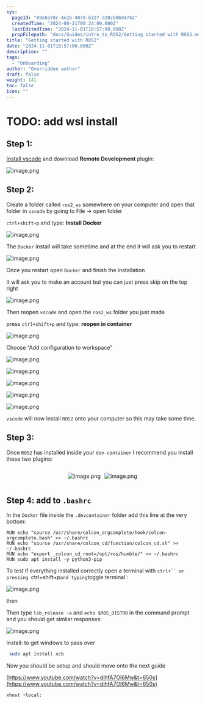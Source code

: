 ```yaml
---
sys:
  pageId: "89e0a78c-4e2b-4070-b327-d28cb0694742"
  createdTime: "2024-08-21T00:24:00.000Z"
  lastEditedTime: "2024-11-01T18:57:00.000Z"
  propFilepath: "docs/Guides/intro_to_ROS2/Getting started with ROS2.md"
title: "Getting started with ROS2"
date: "2024-11-01T18:57:00.000Z"
description: ""
tags:
  - "Onboarding"
author: "Overridden author"
draft: false
weight: 141
toc: false
icon: ""
---
```


# TODO: add wsl install

## Step 1:

[Install vscode](https://code.visualstudio.com/download) and download **Remote Development** plugin:

![image.png](https://prod-files-secure.s3.us-west-2.amazonaws.com/d518164a-d88e-44d1-a4ee-3adb3bd8bce0/efb52993-1881-4a40-b95e-6f020334f022/image.png?X-Amz-Algorithm=AWS4-HMAC-SHA256&X-Amz-Content-Sha256=UNSIGNED-PAYLOAD&X-Amz-Credential=ASIAZI2LB466SYLPOUZQ%2F20250412%2Fus-west-2%2Fs3%2Faws4_request&X-Amz-Date=20250412T160828Z&X-Amz-Expires=3600&X-Amz-Security-Token=IQoJb3JpZ2luX2VjEF8aCXVzLXdlc3QtMiJGMEQCIFMOMYiuCq27K1lf98zqJLRZay80aaPinCn4x4d1G3dVAiAGFYiqs%2BgdH4EMKxCXDvuf%2B%2F6mnK9yvwpQBPfvZtzs2yqIBAjY%2F%2F%2F%2F%2F%2F%2F%2F%2F%2F8BEAAaDDYzNzQyMzE4MzgwNSIMbXSgTV6OHeAO6qUlKtwDnZxLJt5S9SEfjXIsr114TJoqbecy5Vxr%2Fr%2FbEbyqouZ%2FcpNz%2FDWW8r7uuWrHrbFurksYtDWXbd1Ar4oaaPU58vS183BADbNGxaZ%2BKuABo13Pemj1jiKMnxALJwCCKm4IrZBrqAcQEQW071n%2BYuQv02R44hkBGvHY9hNkFIboV70Buz%2FJbgofjpcdR0AOai3vYlo7HOqvC3cTV6ceMZVt0n9KNbffMpzdiDYn17zY%2BXi2v0K8MV5y57TSwOKvPS3Hbrhm5ySUBAL49ehXWvslFMa8Qs7uPWwDGJGGnqe%2Fz15Bdox99SA2bpJn%2BduyHAehL2SPAatUGGlGt81qHBykjeJny7OoQgSphQXTgEKIgBTd3amX9NgIEp6PQJEua8SIg%2Ft2C%2F05ICmQLgJN4XDzUVtsfScXy3NSw7Zlv2ToEf3QAYTOsAsHJ062v%2Bsxfxb%2F240WjeD3Nb899RscCXDt2BmR2obYtzKH0yMhY6bpiTWBDZJ9SZerVSayW19pZo5iCTeFqFq6P%2FPH4kPrrNtosajzNcXDDyvSdIbo0RouUhIHn8RCgSgWaXF90oUdBOfINSpgCBUw7Kd9P9UCZ5Kauo2VL8ZXu1LloDaDh6cuAYbWaQgTvHUxkjDgrAcw5%2FrpvwY6pgG37FoRdzXcTHtdXyLmU7gbzWBPcsN01nI5j%2Bvv3XbgWObk1GiLM8lGgD%2BSwhJYlhcAzqLXL3BUq9e8CVKSlqNC3aqpK6p3RugKVIzyjFQelPs%2B88ejw6xf1YkKcStf5MJR%2BCZIykDVZNIXZtC7Z1Kyz3tkUsQpC1fUl4QMoIzNHyolzI4aLrmiX4Ln3ivtnlcttaD0dU%2BMZXakjx3KxJJE%2F3iIdyEo&X-Amz-Signature=f1f6fbe3f5b675b60921dfde501182b659ab9f5a1a5e3a1d76abac4817c6e383&X-Amz-SignedHeaders=host&x-id=GetObject)

## Step 2:

Create a folder called `ros2_ws` somewhere on your computer and open that folder in `vscode` by going to File → open folder 

`ctrl+shift+p` and type: **Install Docker**

![image.png](https://prod-files-secure.s3.us-west-2.amazonaws.com/d518164a-d88e-44d1-a4ee-3adb3bd8bce0/2269dc0e-1cd5-47ff-bceb-c04ad9b2eab0/image.png?X-Amz-Algorithm=AWS4-HMAC-SHA256&X-Amz-Content-Sha256=UNSIGNED-PAYLOAD&X-Amz-Credential=ASIAZI2LB466SYLPOUZQ%2F20250412%2Fus-west-2%2Fs3%2Faws4_request&X-Amz-Date=20250412T160828Z&X-Amz-Expires=3600&X-Amz-Security-Token=IQoJb3JpZ2luX2VjEF8aCXVzLXdlc3QtMiJGMEQCIFMOMYiuCq27K1lf98zqJLRZay80aaPinCn4x4d1G3dVAiAGFYiqs%2BgdH4EMKxCXDvuf%2B%2F6mnK9yvwpQBPfvZtzs2yqIBAjY%2F%2F%2F%2F%2F%2F%2F%2F%2F%2F8BEAAaDDYzNzQyMzE4MzgwNSIMbXSgTV6OHeAO6qUlKtwDnZxLJt5S9SEfjXIsr114TJoqbecy5Vxr%2Fr%2FbEbyqouZ%2FcpNz%2FDWW8r7uuWrHrbFurksYtDWXbd1Ar4oaaPU58vS183BADbNGxaZ%2BKuABo13Pemj1jiKMnxALJwCCKm4IrZBrqAcQEQW071n%2BYuQv02R44hkBGvHY9hNkFIboV70Buz%2FJbgofjpcdR0AOai3vYlo7HOqvC3cTV6ceMZVt0n9KNbffMpzdiDYn17zY%2BXi2v0K8MV5y57TSwOKvPS3Hbrhm5ySUBAL49ehXWvslFMa8Qs7uPWwDGJGGnqe%2Fz15Bdox99SA2bpJn%2BduyHAehL2SPAatUGGlGt81qHBykjeJny7OoQgSphQXTgEKIgBTd3amX9NgIEp6PQJEua8SIg%2Ft2C%2F05ICmQLgJN4XDzUVtsfScXy3NSw7Zlv2ToEf3QAYTOsAsHJ062v%2Bsxfxb%2F240WjeD3Nb899RscCXDt2BmR2obYtzKH0yMhY6bpiTWBDZJ9SZerVSayW19pZo5iCTeFqFq6P%2FPH4kPrrNtosajzNcXDDyvSdIbo0RouUhIHn8RCgSgWaXF90oUdBOfINSpgCBUw7Kd9P9UCZ5Kauo2VL8ZXu1LloDaDh6cuAYbWaQgTvHUxkjDgrAcw5%2FrpvwY6pgG37FoRdzXcTHtdXyLmU7gbzWBPcsN01nI5j%2Bvv3XbgWObk1GiLM8lGgD%2BSwhJYlhcAzqLXL3BUq9e8CVKSlqNC3aqpK6p3RugKVIzyjFQelPs%2B88ejw6xf1YkKcStf5MJR%2BCZIykDVZNIXZtC7Z1Kyz3tkUsQpC1fUl4QMoIzNHyolzI4aLrmiX4Ln3ivtnlcttaD0dU%2BMZXakjx3KxJJE%2F3iIdyEo&X-Amz-Signature=64b2bc709d9320780ad2048d2e638d72948f5c9a6a8a3fd0faba9fac0c94cacc&X-Amz-SignedHeaders=host&x-id=GetObject)

The `Docker` install will take sometime and at the end it will ask you to restart

![image.png](https://prod-files-secure.s3.us-west-2.amazonaws.com/d518164a-d88e-44d1-a4ee-3adb3bd8bce0/ed233f78-be33-4b1f-b89c-9c346c0e961e/image.png?X-Amz-Algorithm=AWS4-HMAC-SHA256&X-Amz-Content-Sha256=UNSIGNED-PAYLOAD&X-Amz-Credential=ASIAZI2LB466SYLPOUZQ%2F20250412%2Fus-west-2%2Fs3%2Faws4_request&X-Amz-Date=20250412T160828Z&X-Amz-Expires=3600&X-Amz-Security-Token=IQoJb3JpZ2luX2VjEF8aCXVzLXdlc3QtMiJGMEQCIFMOMYiuCq27K1lf98zqJLRZay80aaPinCn4x4d1G3dVAiAGFYiqs%2BgdH4EMKxCXDvuf%2B%2F6mnK9yvwpQBPfvZtzs2yqIBAjY%2F%2F%2F%2F%2F%2F%2F%2F%2F%2F8BEAAaDDYzNzQyMzE4MzgwNSIMbXSgTV6OHeAO6qUlKtwDnZxLJt5S9SEfjXIsr114TJoqbecy5Vxr%2Fr%2FbEbyqouZ%2FcpNz%2FDWW8r7uuWrHrbFurksYtDWXbd1Ar4oaaPU58vS183BADbNGxaZ%2BKuABo13Pemj1jiKMnxALJwCCKm4IrZBrqAcQEQW071n%2BYuQv02R44hkBGvHY9hNkFIboV70Buz%2FJbgofjpcdR0AOai3vYlo7HOqvC3cTV6ceMZVt0n9KNbffMpzdiDYn17zY%2BXi2v0K8MV5y57TSwOKvPS3Hbrhm5ySUBAL49ehXWvslFMa8Qs7uPWwDGJGGnqe%2Fz15Bdox99SA2bpJn%2BduyHAehL2SPAatUGGlGt81qHBykjeJny7OoQgSphQXTgEKIgBTd3amX9NgIEp6PQJEua8SIg%2Ft2C%2F05ICmQLgJN4XDzUVtsfScXy3NSw7Zlv2ToEf3QAYTOsAsHJ062v%2Bsxfxb%2F240WjeD3Nb899RscCXDt2BmR2obYtzKH0yMhY6bpiTWBDZJ9SZerVSayW19pZo5iCTeFqFq6P%2FPH4kPrrNtosajzNcXDDyvSdIbo0RouUhIHn8RCgSgWaXF90oUdBOfINSpgCBUw7Kd9P9UCZ5Kauo2VL8ZXu1LloDaDh6cuAYbWaQgTvHUxkjDgrAcw5%2FrpvwY6pgG37FoRdzXcTHtdXyLmU7gbzWBPcsN01nI5j%2Bvv3XbgWObk1GiLM8lGgD%2BSwhJYlhcAzqLXL3BUq9e8CVKSlqNC3aqpK6p3RugKVIzyjFQelPs%2B88ejw6xf1YkKcStf5MJR%2BCZIykDVZNIXZtC7Z1Kyz3tkUsQpC1fUl4QMoIzNHyolzI4aLrmiX4Ln3ivtnlcttaD0dU%2BMZXakjx3KxJJE%2F3iIdyEo&X-Amz-Signature=5a7130159566e3d954d3ff5073e3c9dbfe21d6ed9da70cb529847b05c4e7e6a6&X-Amz-SignedHeaders=host&x-id=GetObject)

Once you restart open `Docker` and finish the installation

It will ask you to make an account but you can just press skip on the top right

![image.png](https://prod-files-secure.s3.us-west-2.amazonaws.com/d518164a-d88e-44d1-a4ee-3adb3bd8bce0/21010ad9-1659-4fd9-9f59-9932a09b2a3d/image.png?X-Amz-Algorithm=AWS4-HMAC-SHA256&X-Amz-Content-Sha256=UNSIGNED-PAYLOAD&X-Amz-Credential=ASIAZI2LB466SYLPOUZQ%2F20250412%2Fus-west-2%2Fs3%2Faws4_request&X-Amz-Date=20250412T160828Z&X-Amz-Expires=3600&X-Amz-Security-Token=IQoJb3JpZ2luX2VjEF8aCXVzLXdlc3QtMiJGMEQCIFMOMYiuCq27K1lf98zqJLRZay80aaPinCn4x4d1G3dVAiAGFYiqs%2BgdH4EMKxCXDvuf%2B%2F6mnK9yvwpQBPfvZtzs2yqIBAjY%2F%2F%2F%2F%2F%2F%2F%2F%2F%2F8BEAAaDDYzNzQyMzE4MzgwNSIMbXSgTV6OHeAO6qUlKtwDnZxLJt5S9SEfjXIsr114TJoqbecy5Vxr%2Fr%2FbEbyqouZ%2FcpNz%2FDWW8r7uuWrHrbFurksYtDWXbd1Ar4oaaPU58vS183BADbNGxaZ%2BKuABo13Pemj1jiKMnxALJwCCKm4IrZBrqAcQEQW071n%2BYuQv02R44hkBGvHY9hNkFIboV70Buz%2FJbgofjpcdR0AOai3vYlo7HOqvC3cTV6ceMZVt0n9KNbffMpzdiDYn17zY%2BXi2v0K8MV5y57TSwOKvPS3Hbrhm5ySUBAL49ehXWvslFMa8Qs7uPWwDGJGGnqe%2Fz15Bdox99SA2bpJn%2BduyHAehL2SPAatUGGlGt81qHBykjeJny7OoQgSphQXTgEKIgBTd3amX9NgIEp6PQJEua8SIg%2Ft2C%2F05ICmQLgJN4XDzUVtsfScXy3NSw7Zlv2ToEf3QAYTOsAsHJ062v%2Bsxfxb%2F240WjeD3Nb899RscCXDt2BmR2obYtzKH0yMhY6bpiTWBDZJ9SZerVSayW19pZo5iCTeFqFq6P%2FPH4kPrrNtosajzNcXDDyvSdIbo0RouUhIHn8RCgSgWaXF90oUdBOfINSpgCBUw7Kd9P9UCZ5Kauo2VL8ZXu1LloDaDh6cuAYbWaQgTvHUxkjDgrAcw5%2FrpvwY6pgG37FoRdzXcTHtdXyLmU7gbzWBPcsN01nI5j%2Bvv3XbgWObk1GiLM8lGgD%2BSwhJYlhcAzqLXL3BUq9e8CVKSlqNC3aqpK6p3RugKVIzyjFQelPs%2B88ejw6xf1YkKcStf5MJR%2BCZIykDVZNIXZtC7Z1Kyz3tkUsQpC1fUl4QMoIzNHyolzI4aLrmiX4Ln3ivtnlcttaD0dU%2BMZXakjx3KxJJE%2F3iIdyEo&X-Amz-Signature=ac6675275a26c251f69b69148d7621fa370c0dbb33155aea6e653d8d4ba08c7b&X-Amz-SignedHeaders=host&x-id=GetObject)

Then reopen `vscode` and open the `ros2_ws` folder you just made

press `ctrl+shift+p` and type: **reopen in container**

![image.png](https://prod-files-secure.s3.us-west-2.amazonaws.com/d518164a-d88e-44d1-a4ee-3adb3bd8bce0/4e93b8c2-41ad-488c-8095-c74205196118/image.png?X-Amz-Algorithm=AWS4-HMAC-SHA256&X-Amz-Content-Sha256=UNSIGNED-PAYLOAD&X-Amz-Credential=ASIAZI2LB466SYLPOUZQ%2F20250412%2Fus-west-2%2Fs3%2Faws4_request&X-Amz-Date=20250412T160828Z&X-Amz-Expires=3600&X-Amz-Security-Token=IQoJb3JpZ2luX2VjEF8aCXVzLXdlc3QtMiJGMEQCIFMOMYiuCq27K1lf98zqJLRZay80aaPinCn4x4d1G3dVAiAGFYiqs%2BgdH4EMKxCXDvuf%2B%2F6mnK9yvwpQBPfvZtzs2yqIBAjY%2F%2F%2F%2F%2F%2F%2F%2F%2F%2F8BEAAaDDYzNzQyMzE4MzgwNSIMbXSgTV6OHeAO6qUlKtwDnZxLJt5S9SEfjXIsr114TJoqbecy5Vxr%2Fr%2FbEbyqouZ%2FcpNz%2FDWW8r7uuWrHrbFurksYtDWXbd1Ar4oaaPU58vS183BADbNGxaZ%2BKuABo13Pemj1jiKMnxALJwCCKm4IrZBrqAcQEQW071n%2BYuQv02R44hkBGvHY9hNkFIboV70Buz%2FJbgofjpcdR0AOai3vYlo7HOqvC3cTV6ceMZVt0n9KNbffMpzdiDYn17zY%2BXi2v0K8MV5y57TSwOKvPS3Hbrhm5ySUBAL49ehXWvslFMa8Qs7uPWwDGJGGnqe%2Fz15Bdox99SA2bpJn%2BduyHAehL2SPAatUGGlGt81qHBykjeJny7OoQgSphQXTgEKIgBTd3amX9NgIEp6PQJEua8SIg%2Ft2C%2F05ICmQLgJN4XDzUVtsfScXy3NSw7Zlv2ToEf3QAYTOsAsHJ062v%2Bsxfxb%2F240WjeD3Nb899RscCXDt2BmR2obYtzKH0yMhY6bpiTWBDZJ9SZerVSayW19pZo5iCTeFqFq6P%2FPH4kPrrNtosajzNcXDDyvSdIbo0RouUhIHn8RCgSgWaXF90oUdBOfINSpgCBUw7Kd9P9UCZ5Kauo2VL8ZXu1LloDaDh6cuAYbWaQgTvHUxkjDgrAcw5%2FrpvwY6pgG37FoRdzXcTHtdXyLmU7gbzWBPcsN01nI5j%2Bvv3XbgWObk1GiLM8lGgD%2BSwhJYlhcAzqLXL3BUq9e8CVKSlqNC3aqpK6p3RugKVIzyjFQelPs%2B88ejw6xf1YkKcStf5MJR%2BCZIykDVZNIXZtC7Z1Kyz3tkUsQpC1fUl4QMoIzNHyolzI4aLrmiX4Ln3ivtnlcttaD0dU%2BMZXakjx3KxJJE%2F3iIdyEo&X-Amz-Signature=e9faddd3936b05cd51b0389d9ec0feb18ae5c9e1d226059fd18446c27299cc43&X-Amz-SignedHeaders=host&x-id=GetObject)

Choose “Add configuration to workspace”

![image.png](https://prod-files-secure.s3.us-west-2.amazonaws.com/d518164a-d88e-44d1-a4ee-3adb3bd8bce0/9560b282-5060-4989-ba37-97e7b2c22476/image.png?X-Amz-Algorithm=AWS4-HMAC-SHA256&X-Amz-Content-Sha256=UNSIGNED-PAYLOAD&X-Amz-Credential=ASIAZI2LB466SYLPOUZQ%2F20250412%2Fus-west-2%2Fs3%2Faws4_request&X-Amz-Date=20250412T160828Z&X-Amz-Expires=3600&X-Amz-Security-Token=IQoJb3JpZ2luX2VjEF8aCXVzLXdlc3QtMiJGMEQCIFMOMYiuCq27K1lf98zqJLRZay80aaPinCn4x4d1G3dVAiAGFYiqs%2BgdH4EMKxCXDvuf%2B%2F6mnK9yvwpQBPfvZtzs2yqIBAjY%2F%2F%2F%2F%2F%2F%2F%2F%2F%2F8BEAAaDDYzNzQyMzE4MzgwNSIMbXSgTV6OHeAO6qUlKtwDnZxLJt5S9SEfjXIsr114TJoqbecy5Vxr%2Fr%2FbEbyqouZ%2FcpNz%2FDWW8r7uuWrHrbFurksYtDWXbd1Ar4oaaPU58vS183BADbNGxaZ%2BKuABo13Pemj1jiKMnxALJwCCKm4IrZBrqAcQEQW071n%2BYuQv02R44hkBGvHY9hNkFIboV70Buz%2FJbgofjpcdR0AOai3vYlo7HOqvC3cTV6ceMZVt0n9KNbffMpzdiDYn17zY%2BXi2v0K8MV5y57TSwOKvPS3Hbrhm5ySUBAL49ehXWvslFMa8Qs7uPWwDGJGGnqe%2Fz15Bdox99SA2bpJn%2BduyHAehL2SPAatUGGlGt81qHBykjeJny7OoQgSphQXTgEKIgBTd3amX9NgIEp6PQJEua8SIg%2Ft2C%2F05ICmQLgJN4XDzUVtsfScXy3NSw7Zlv2ToEf3QAYTOsAsHJ062v%2Bsxfxb%2F240WjeD3Nb899RscCXDt2BmR2obYtzKH0yMhY6bpiTWBDZJ9SZerVSayW19pZo5iCTeFqFq6P%2FPH4kPrrNtosajzNcXDDyvSdIbo0RouUhIHn8RCgSgWaXF90oUdBOfINSpgCBUw7Kd9P9UCZ5Kauo2VL8ZXu1LloDaDh6cuAYbWaQgTvHUxkjDgrAcw5%2FrpvwY6pgG37FoRdzXcTHtdXyLmU7gbzWBPcsN01nI5j%2Bvv3XbgWObk1GiLM8lGgD%2BSwhJYlhcAzqLXL3BUq9e8CVKSlqNC3aqpK6p3RugKVIzyjFQelPs%2B88ejw6xf1YkKcStf5MJR%2BCZIykDVZNIXZtC7Z1Kyz3tkUsQpC1fUl4QMoIzNHyolzI4aLrmiX4Ln3ivtnlcttaD0dU%2BMZXakjx3KxJJE%2F3iIdyEo&X-Amz-Signature=56b9f1fe7e6f34949e56424eda189f96c53d0ec9559ee7b0f1685981a02285b5&X-Amz-SignedHeaders=host&x-id=GetObject)

![image.png](https://prod-files-secure.s3.us-west-2.amazonaws.com/d518164a-d88e-44d1-a4ee-3adb3bd8bce0/2ee63f81-886b-48e8-a553-dc6e5eac99e4/image.png?X-Amz-Algorithm=AWS4-HMAC-SHA256&X-Amz-Content-Sha256=UNSIGNED-PAYLOAD&X-Amz-Credential=ASIAZI2LB466SYLPOUZQ%2F20250412%2Fus-west-2%2Fs3%2Faws4_request&X-Amz-Date=20250412T160828Z&X-Amz-Expires=3600&X-Amz-Security-Token=IQoJb3JpZ2luX2VjEF8aCXVzLXdlc3QtMiJGMEQCIFMOMYiuCq27K1lf98zqJLRZay80aaPinCn4x4d1G3dVAiAGFYiqs%2BgdH4EMKxCXDvuf%2B%2F6mnK9yvwpQBPfvZtzs2yqIBAjY%2F%2F%2F%2F%2F%2F%2F%2F%2F%2F8BEAAaDDYzNzQyMzE4MzgwNSIMbXSgTV6OHeAO6qUlKtwDnZxLJt5S9SEfjXIsr114TJoqbecy5Vxr%2Fr%2FbEbyqouZ%2FcpNz%2FDWW8r7uuWrHrbFurksYtDWXbd1Ar4oaaPU58vS183BADbNGxaZ%2BKuABo13Pemj1jiKMnxALJwCCKm4IrZBrqAcQEQW071n%2BYuQv02R44hkBGvHY9hNkFIboV70Buz%2FJbgofjpcdR0AOai3vYlo7HOqvC3cTV6ceMZVt0n9KNbffMpzdiDYn17zY%2BXi2v0K8MV5y57TSwOKvPS3Hbrhm5ySUBAL49ehXWvslFMa8Qs7uPWwDGJGGnqe%2Fz15Bdox99SA2bpJn%2BduyHAehL2SPAatUGGlGt81qHBykjeJny7OoQgSphQXTgEKIgBTd3amX9NgIEp6PQJEua8SIg%2Ft2C%2F05ICmQLgJN4XDzUVtsfScXy3NSw7Zlv2ToEf3QAYTOsAsHJ062v%2Bsxfxb%2F240WjeD3Nb899RscCXDt2BmR2obYtzKH0yMhY6bpiTWBDZJ9SZerVSayW19pZo5iCTeFqFq6P%2FPH4kPrrNtosajzNcXDDyvSdIbo0RouUhIHn8RCgSgWaXF90oUdBOfINSpgCBUw7Kd9P9UCZ5Kauo2VL8ZXu1LloDaDh6cuAYbWaQgTvHUxkjDgrAcw5%2FrpvwY6pgG37FoRdzXcTHtdXyLmU7gbzWBPcsN01nI5j%2Bvv3XbgWObk1GiLM8lGgD%2BSwhJYlhcAzqLXL3BUq9e8CVKSlqNC3aqpK6p3RugKVIzyjFQelPs%2B88ejw6xf1YkKcStf5MJR%2BCZIykDVZNIXZtC7Z1Kyz3tkUsQpC1fUl4QMoIzNHyolzI4aLrmiX4Ln3ivtnlcttaD0dU%2BMZXakjx3KxJJE%2F3iIdyEo&X-Amz-Signature=ac4de76d70e870ad046f3f127c99540450037cf66fedd8752215b34e2752d20b&X-Amz-SignedHeaders=host&x-id=GetObject)

![image.png](https://prod-files-secure.s3.us-west-2.amazonaws.com/d518164a-d88e-44d1-a4ee-3adb3bd8bce0/ae1580b2-b048-407e-aed9-b584224a7a04/image.png?X-Amz-Algorithm=AWS4-HMAC-SHA256&X-Amz-Content-Sha256=UNSIGNED-PAYLOAD&X-Amz-Credential=ASIAZI2LB466SYLPOUZQ%2F20250412%2Fus-west-2%2Fs3%2Faws4_request&X-Amz-Date=20250412T160828Z&X-Amz-Expires=3600&X-Amz-Security-Token=IQoJb3JpZ2luX2VjEF8aCXVzLXdlc3QtMiJGMEQCIFMOMYiuCq27K1lf98zqJLRZay80aaPinCn4x4d1G3dVAiAGFYiqs%2BgdH4EMKxCXDvuf%2B%2F6mnK9yvwpQBPfvZtzs2yqIBAjY%2F%2F%2F%2F%2F%2F%2F%2F%2F%2F8BEAAaDDYzNzQyMzE4MzgwNSIMbXSgTV6OHeAO6qUlKtwDnZxLJt5S9SEfjXIsr114TJoqbecy5Vxr%2Fr%2FbEbyqouZ%2FcpNz%2FDWW8r7uuWrHrbFurksYtDWXbd1Ar4oaaPU58vS183BADbNGxaZ%2BKuABo13Pemj1jiKMnxALJwCCKm4IrZBrqAcQEQW071n%2BYuQv02R44hkBGvHY9hNkFIboV70Buz%2FJbgofjpcdR0AOai3vYlo7HOqvC3cTV6ceMZVt0n9KNbffMpzdiDYn17zY%2BXi2v0K8MV5y57TSwOKvPS3Hbrhm5ySUBAL49ehXWvslFMa8Qs7uPWwDGJGGnqe%2Fz15Bdox99SA2bpJn%2BduyHAehL2SPAatUGGlGt81qHBykjeJny7OoQgSphQXTgEKIgBTd3amX9NgIEp6PQJEua8SIg%2Ft2C%2F05ICmQLgJN4XDzUVtsfScXy3NSw7Zlv2ToEf3QAYTOsAsHJ062v%2Bsxfxb%2F240WjeD3Nb899RscCXDt2BmR2obYtzKH0yMhY6bpiTWBDZJ9SZerVSayW19pZo5iCTeFqFq6P%2FPH4kPrrNtosajzNcXDDyvSdIbo0RouUhIHn8RCgSgWaXF90oUdBOfINSpgCBUw7Kd9P9UCZ5Kauo2VL8ZXu1LloDaDh6cuAYbWaQgTvHUxkjDgrAcw5%2FrpvwY6pgG37FoRdzXcTHtdXyLmU7gbzWBPcsN01nI5j%2Bvv3XbgWObk1GiLM8lGgD%2BSwhJYlhcAzqLXL3BUq9e8CVKSlqNC3aqpK6p3RugKVIzyjFQelPs%2B88ejw6xf1YkKcStf5MJR%2BCZIykDVZNIXZtC7Z1Kyz3tkUsQpC1fUl4QMoIzNHyolzI4aLrmiX4Ln3ivtnlcttaD0dU%2BMZXakjx3KxJJE%2F3iIdyEo&X-Amz-Signature=aaa05da6ad389ea371c71de28eef0312b2d7a42bb3678b4cf84c8f8a150e82a6&X-Amz-SignedHeaders=host&x-id=GetObject)

![image.png](https://prod-files-secure.s3.us-west-2.amazonaws.com/d518164a-d88e-44d1-a4ee-3adb3bd8bce0/53255b28-f75e-430f-b9e3-c0ac8577e42b/image.png?X-Amz-Algorithm=AWS4-HMAC-SHA256&X-Amz-Content-Sha256=UNSIGNED-PAYLOAD&X-Amz-Credential=ASIAZI2LB466SYLPOUZQ%2F20250412%2Fus-west-2%2Fs3%2Faws4_request&X-Amz-Date=20250412T160828Z&X-Amz-Expires=3600&X-Amz-Security-Token=IQoJb3JpZ2luX2VjEF8aCXVzLXdlc3QtMiJGMEQCIFMOMYiuCq27K1lf98zqJLRZay80aaPinCn4x4d1G3dVAiAGFYiqs%2BgdH4EMKxCXDvuf%2B%2F6mnK9yvwpQBPfvZtzs2yqIBAjY%2F%2F%2F%2F%2F%2F%2F%2F%2F%2F8BEAAaDDYzNzQyMzE4MzgwNSIMbXSgTV6OHeAO6qUlKtwDnZxLJt5S9SEfjXIsr114TJoqbecy5Vxr%2Fr%2FbEbyqouZ%2FcpNz%2FDWW8r7uuWrHrbFurksYtDWXbd1Ar4oaaPU58vS183BADbNGxaZ%2BKuABo13Pemj1jiKMnxALJwCCKm4IrZBrqAcQEQW071n%2BYuQv02R44hkBGvHY9hNkFIboV70Buz%2FJbgofjpcdR0AOai3vYlo7HOqvC3cTV6ceMZVt0n9KNbffMpzdiDYn17zY%2BXi2v0K8MV5y57TSwOKvPS3Hbrhm5ySUBAL49ehXWvslFMa8Qs7uPWwDGJGGnqe%2Fz15Bdox99SA2bpJn%2BduyHAehL2SPAatUGGlGt81qHBykjeJny7OoQgSphQXTgEKIgBTd3amX9NgIEp6PQJEua8SIg%2Ft2C%2F05ICmQLgJN4XDzUVtsfScXy3NSw7Zlv2ToEf3QAYTOsAsHJ062v%2Bsxfxb%2F240WjeD3Nb899RscCXDt2BmR2obYtzKH0yMhY6bpiTWBDZJ9SZerVSayW19pZo5iCTeFqFq6P%2FPH4kPrrNtosajzNcXDDyvSdIbo0RouUhIHn8RCgSgWaXF90oUdBOfINSpgCBUw7Kd9P9UCZ5Kauo2VL8ZXu1LloDaDh6cuAYbWaQgTvHUxkjDgrAcw5%2FrpvwY6pgG37FoRdzXcTHtdXyLmU7gbzWBPcsN01nI5j%2Bvv3XbgWObk1GiLM8lGgD%2BSwhJYlhcAzqLXL3BUq9e8CVKSlqNC3aqpK6p3RugKVIzyjFQelPs%2B88ejw6xf1YkKcStf5MJR%2BCZIykDVZNIXZtC7Z1Kyz3tkUsQpC1fUl4QMoIzNHyolzI4aLrmiX4Ln3ivtnlcttaD0dU%2BMZXakjx3KxJJE%2F3iIdyEo&X-Amz-Signature=d79cf29669842152c71c8ce3133f86a4b79aa61b245fc662c34b181a1877cc8e&X-Amz-SignedHeaders=host&x-id=GetObject)

![image.png](https://prod-files-secure.s3.us-west-2.amazonaws.com/d518164a-d88e-44d1-a4ee-3adb3bd8bce0/7c562767-5af9-4ffb-97d1-327bcdf4ee00/image.png?X-Amz-Algorithm=AWS4-HMAC-SHA256&X-Amz-Content-Sha256=UNSIGNED-PAYLOAD&X-Amz-Credential=ASIAZI2LB466SYLPOUZQ%2F20250412%2Fus-west-2%2Fs3%2Faws4_request&X-Amz-Date=20250412T160828Z&X-Amz-Expires=3600&X-Amz-Security-Token=IQoJb3JpZ2luX2VjEF8aCXVzLXdlc3QtMiJGMEQCIFMOMYiuCq27K1lf98zqJLRZay80aaPinCn4x4d1G3dVAiAGFYiqs%2BgdH4EMKxCXDvuf%2B%2F6mnK9yvwpQBPfvZtzs2yqIBAjY%2F%2F%2F%2F%2F%2F%2F%2F%2F%2F8BEAAaDDYzNzQyMzE4MzgwNSIMbXSgTV6OHeAO6qUlKtwDnZxLJt5S9SEfjXIsr114TJoqbecy5Vxr%2Fr%2FbEbyqouZ%2FcpNz%2FDWW8r7uuWrHrbFurksYtDWXbd1Ar4oaaPU58vS183BADbNGxaZ%2BKuABo13Pemj1jiKMnxALJwCCKm4IrZBrqAcQEQW071n%2BYuQv02R44hkBGvHY9hNkFIboV70Buz%2FJbgofjpcdR0AOai3vYlo7HOqvC3cTV6ceMZVt0n9KNbffMpzdiDYn17zY%2BXi2v0K8MV5y57TSwOKvPS3Hbrhm5ySUBAL49ehXWvslFMa8Qs7uPWwDGJGGnqe%2Fz15Bdox99SA2bpJn%2BduyHAehL2SPAatUGGlGt81qHBykjeJny7OoQgSphQXTgEKIgBTd3amX9NgIEp6PQJEua8SIg%2Ft2C%2F05ICmQLgJN4XDzUVtsfScXy3NSw7Zlv2ToEf3QAYTOsAsHJ062v%2Bsxfxb%2F240WjeD3Nb899RscCXDt2BmR2obYtzKH0yMhY6bpiTWBDZJ9SZerVSayW19pZo5iCTeFqFq6P%2FPH4kPrrNtosajzNcXDDyvSdIbo0RouUhIHn8RCgSgWaXF90oUdBOfINSpgCBUw7Kd9P9UCZ5Kauo2VL8ZXu1LloDaDh6cuAYbWaQgTvHUxkjDgrAcw5%2FrpvwY6pgG37FoRdzXcTHtdXyLmU7gbzWBPcsN01nI5j%2Bvv3XbgWObk1GiLM8lGgD%2BSwhJYlhcAzqLXL3BUq9e8CVKSlqNC3aqpK6p3RugKVIzyjFQelPs%2B88ejw6xf1YkKcStf5MJR%2BCZIykDVZNIXZtC7Z1Kyz3tkUsQpC1fUl4QMoIzNHyolzI4aLrmiX4Ln3ivtnlcttaD0dU%2BMZXakjx3KxJJE%2F3iIdyEo&X-Amz-Signature=6e7bdd877a8eefce4b9419fb03647755d7c7fbf3713bf5f770a05ef6fea75292&X-Amz-SignedHeaders=host&x-id=GetObject)

`vscode` will now install `ROS2` onto your computer so this may take some time.

## Step 3:

Once `ROS2` has installed inside your `dev-container` I recommend you install these two plugins:

<div style="display: flex;flex-direction: row; column-gap:10px; max-width: 630px;justify-content: center;">
<div>

![image.png](https://prod-files-secure.s3.us-west-2.amazonaws.com/d518164a-d88e-44d1-a4ee-3adb3bd8bce0/3fc3d550-5a54-4ba1-ba6b-faa01cdb7369/image.png?X-Amz-Algorithm=AWS4-HMAC-SHA256&X-Amz-Content-Sha256=UNSIGNED-PAYLOAD&X-Amz-Credential=ASIAZI2LB46667FBOPQA%2F20250412%2Fus-west-2%2Fs3%2Faws4_request&X-Amz-Date=20250412T160831Z&X-Amz-Expires=3600&X-Amz-Security-Token=IQoJb3JpZ2luX2VjEF8aCXVzLXdlc3QtMiJGMEQCIFOtifZyqNqqPlmKtQumnCExdt%2BBstLHKHdwJgqQzX6dAiBPGcR8NM9nL5s38WeE%2BngXr374CzBReKpw4cUeqU%2BXByqIBAjY%2F%2F%2F%2F%2F%2F%2F%2F%2F%2F8BEAAaDDYzNzQyMzE4MzgwNSIMJyI3g%2BtA5MectNPyKtwDfbfsUC67S7WhcuAqjn7ISWn2hBZr2IfZIsW0JIkkD0IedKm709ZNbcxTLIWLuN%2Bfh%2FfPRQ1l6eM1%2FfvedQfoVIWduablPVii3QPsOH8gf3aSXK%2FKxsicWGx6efxTnqnIdZMBuERepQQ%2FOyrjNqDHqXlgZJWML6gKmW81zT4RgUkwnRw%2FpdNZYJ91u8QSXfcZfUs2HvPLi6NWuggbKJAyirzDR4ffcr3oii59PcQgjkVF8JCISsquWHWfOhJrgAbbCNO6frRvD%2FIzl6S2jCNyHezql7FUzjRJN2z%2Be4r0fEfu80MpsyaErI0bSOK06cyentZmX1YWqypcNLOuKObkGDeOpWKozU7vEtZ0ybULvy1ZYf1L7WOgwtePlyydu%2FdEEWduftYFXSNN5bb3nreU3OzVnVk66hOpurPMocTe68iKGLsXPG9Wz1xZpGFqVQBfCIVrtfFsrjf%2BE5E8wJiP0eD7coiBV4cp%2FiGYhsnJd1cyIWUSp1aIXHSmJF4As%2B9HGPr68E%2FLZgBnV5no%2BRqgC5BloLP2WtEIARTJm78Zv0HumdIY2nUhcCyrk8ZDxfJKZCFxXLZmN6rdAQ98yPm2JSXnex51V5CSDkAq9f91aeHIKAIT787%2B9WY8v28w%2FPrpvwY6pgEGrO4s9M7SkUToyy51nmcMHoD78epIWqC9z1Zk6jqZkLPCjAqykgIjYapu6NjikhUwMW9mvH5iG0bFEKtDLfSHex%2B%2Brpw0TFvhTeCzlz%2FevS8W26e8KfJ%2FeTovghRhtbiVgWv4UWE98mo7wsz24o5%2FYGgrLHWgJkvo8fBiG6ZAQM3K%2BKPP%2B%2Bz4C65k6vv%2FIfyy8lvgWvteopUqPJMEzX2NY4H2NTMM&X-Amz-Signature=cbc8570cc89650addbde712f9509f12c784d0ac121b05231b906c59984a3ea4d&X-Amz-SignedHeaders=host&x-id=GetObject)

</div>
<div>

![image.png](https://prod-files-secure.s3.us-west-2.amazonaws.com/d518164a-d88e-44d1-a4ee-3adb3bd8bce0/d994cc66-13c2-4093-a5a3-f84cf4601a82/image.png?X-Amz-Algorithm=AWS4-HMAC-SHA256&X-Amz-Content-Sha256=UNSIGNED-PAYLOAD&X-Amz-Credential=ASIAZI2LB466XS7CGJTY%2F20250412%2Fus-west-2%2Fs3%2Faws4_request&X-Amz-Date=20250412T160831Z&X-Amz-Expires=3600&X-Amz-Security-Token=IQoJb3JpZ2luX2VjEF8aCXVzLXdlc3QtMiJIMEYCIQD64xDyBZIVzEEIxeFtX%2BYlCMVxUFUJR9HYjjnw4yCO9QIhANFdqIxycRgmrPcSfdBRZhhF5ONhqv4IzcIC4upOgFJdKogECNj%2F%2F%2F%2F%2F%2F%2F%2F%2F%2FwEQABoMNjM3NDIzMTgzODA1IgwQ4uv6FIz75sHjwukq3AP2mhDhRG4pAL%2F3e1ZKabDk4uHN%2FN02pnFJQcliNCvPlpA6bQj%2BB5mYeTV0Pv9%2BhrBXTQ78qekDdKx%2FA7zinvc7LJeoPFYkNkftHNeMgGNJU6yf9YYhE6UdlIo6TEdOjhZ5v0veBdmeYnsZpn0uk5UG3GB%2BePuAhs%2BNt49CYu16bwgo1wl4kVBF8NBWkOHqh6%2BXQvmu9BAoeiZQZlnyQv6ffa7y1OW7fO%2F%2BCe4exbya2%2B9qh7DktUovVnKwhlAMeBce8oFUK7xZxsHpwirxJx1CSKrMaRWet19E255ZuRNvAB4rq%2BL34IDQO4GybfX9OEk2mFXa5gU47kKuWjLTaSuOwQmnW81zLCfaMZRktqJRgs7CBiKa5HaX1CnZe8RdbPNw6afUXP6ZwK606gKUHN6089gQ3wAhV%2B%2FnWE9hcYB8%2FoKfMNH%2BiPjdKrrMVSqA9bt9jKRf7ZGhdEcZMi8lbbv4z1HkVKzpYbboWDMMafb6JKzRewocaHYzziUksFaToMzn5K9nu6Io%2BRkHL7MK0HQx31sxpLqDITMDNc80UBo4UWLUfZ6PMhrDnO6Nr38j07IX7v21iQi%2FRcddJB1YSm1EFSGaSvxzbkT0LPdd6XNrpuQvlpj5XbmqeLvRmTCz%2B%2Bm%2FBjqkAfuLEgK2J6sZ0mf3htkYxzY9%2ByMcB1xKyPqKVP8MyIB6Oem125AY01W2w3NOPGvX8QgpprPqlYGyRXBkPxtMqTf8mXl6yGS0aHSiZJJkX%2BlkmP2wStgMT3W126fqOlJNOY3n1n62h76kBhJhPsP5GTf%2Fc3FRc0RGrDbL1UDmuU1kVe63WkSiOlk63gpRfqeS4G6nXhZlMFZ9HVrNGUByF4VYnvEa&X-Amz-Signature=0d9f2dc514336b4504d3a1551091ec0dd3ff1572644d70453acdab4fe9576768&X-Amz-SignedHeaders=host&x-id=GetObject)

</div>
</div>

## Step 4: add to `.bashrc`

In the `Docker` file inside the `.devcontainer` folder add this line at the very bottom: 

```docker
RUN echo "source /usr/share/colcon_argcomplete/hook/colcon-argcomplete.bash" >> ~/.bashrc
RUN echo "source /usr/share/colcon_cd/function/colcon_cd.sh" >> ~/.bashrc
RUN echo "export _colcon_cd_root=/opt/ros/humble/" >> ~/.bashrc
RUN sudo apt install -y python3-pip 
```

To test if everything installed correctly open a terminal with `ctrl+`` or pressing `ctrl+shift+p` and typing `toggle terminal`:

![image.png](https://prod-files-secure.s3.us-west-2.amazonaws.com/d518164a-d88e-44d1-a4ee-3adb3bd8bce0/6a4943d8-b04e-4c02-9a58-775f3384d1a5/image.png?X-Amz-Algorithm=AWS4-HMAC-SHA256&X-Amz-Content-Sha256=UNSIGNED-PAYLOAD&X-Amz-Credential=ASIAZI2LB466SYLPOUZQ%2F20250412%2Fus-west-2%2Fs3%2Faws4_request&X-Amz-Date=20250412T160828Z&X-Amz-Expires=3600&X-Amz-Security-Token=IQoJb3JpZ2luX2VjEF8aCXVzLXdlc3QtMiJGMEQCIFMOMYiuCq27K1lf98zqJLRZay80aaPinCn4x4d1G3dVAiAGFYiqs%2BgdH4EMKxCXDvuf%2B%2F6mnK9yvwpQBPfvZtzs2yqIBAjY%2F%2F%2F%2F%2F%2F%2F%2F%2F%2F8BEAAaDDYzNzQyMzE4MzgwNSIMbXSgTV6OHeAO6qUlKtwDnZxLJt5S9SEfjXIsr114TJoqbecy5Vxr%2Fr%2FbEbyqouZ%2FcpNz%2FDWW8r7uuWrHrbFurksYtDWXbd1Ar4oaaPU58vS183BADbNGxaZ%2BKuABo13Pemj1jiKMnxALJwCCKm4IrZBrqAcQEQW071n%2BYuQv02R44hkBGvHY9hNkFIboV70Buz%2FJbgofjpcdR0AOai3vYlo7HOqvC3cTV6ceMZVt0n9KNbffMpzdiDYn17zY%2BXi2v0K8MV5y57TSwOKvPS3Hbrhm5ySUBAL49ehXWvslFMa8Qs7uPWwDGJGGnqe%2Fz15Bdox99SA2bpJn%2BduyHAehL2SPAatUGGlGt81qHBykjeJny7OoQgSphQXTgEKIgBTd3amX9NgIEp6PQJEua8SIg%2Ft2C%2F05ICmQLgJN4XDzUVtsfScXy3NSw7Zlv2ToEf3QAYTOsAsHJ062v%2Bsxfxb%2F240WjeD3Nb899RscCXDt2BmR2obYtzKH0yMhY6bpiTWBDZJ9SZerVSayW19pZo5iCTeFqFq6P%2FPH4kPrrNtosajzNcXDDyvSdIbo0RouUhIHn8RCgSgWaXF90oUdBOfINSpgCBUw7Kd9P9UCZ5Kauo2VL8ZXu1LloDaDh6cuAYbWaQgTvHUxkjDgrAcw5%2FrpvwY6pgG37FoRdzXcTHtdXyLmU7gbzWBPcsN01nI5j%2Bvv3XbgWObk1GiLM8lGgD%2BSwhJYlhcAzqLXL3BUq9e8CVKSlqNC3aqpK6p3RugKVIzyjFQelPs%2B88ejw6xf1YkKcStf5MJR%2BCZIykDVZNIXZtC7Z1Kyz3tkUsQpC1fUl4QMoIzNHyolzI4aLrmiX4Ln3ivtnlcttaD0dU%2BMZXakjx3KxJJE%2F3iIdyEo&X-Amz-Signature=34e3a4a7c467d052cb1cedf3c13b973ace3ed575ebc237dbb5ea39b08dd06ec5&X-Amz-SignedHeaders=host&x-id=GetObject)

then 

Then type `lsb_release -a` and `echo $ROS_DISTRO` in the command prompt and you should get similar responses:

![image.png](https://prod-files-secure.s3.us-west-2.amazonaws.com/d518164a-d88e-44d1-a4ee-3adb3bd8bce0/3e635dec-a805-4e85-8b9e-d000e5b71a4e/image.png?X-Amz-Algorithm=AWS4-HMAC-SHA256&X-Amz-Content-Sha256=UNSIGNED-PAYLOAD&X-Amz-Credential=ASIAZI2LB466SYLPOUZQ%2F20250412%2Fus-west-2%2Fs3%2Faws4_request&X-Amz-Date=20250412T160828Z&X-Amz-Expires=3600&X-Amz-Security-Token=IQoJb3JpZ2luX2VjEF8aCXVzLXdlc3QtMiJGMEQCIFMOMYiuCq27K1lf98zqJLRZay80aaPinCn4x4d1G3dVAiAGFYiqs%2BgdH4EMKxCXDvuf%2B%2F6mnK9yvwpQBPfvZtzs2yqIBAjY%2F%2F%2F%2F%2F%2F%2F%2F%2F%2F8BEAAaDDYzNzQyMzE4MzgwNSIMbXSgTV6OHeAO6qUlKtwDnZxLJt5S9SEfjXIsr114TJoqbecy5Vxr%2Fr%2FbEbyqouZ%2FcpNz%2FDWW8r7uuWrHrbFurksYtDWXbd1Ar4oaaPU58vS183BADbNGxaZ%2BKuABo13Pemj1jiKMnxALJwCCKm4IrZBrqAcQEQW071n%2BYuQv02R44hkBGvHY9hNkFIboV70Buz%2FJbgofjpcdR0AOai3vYlo7HOqvC3cTV6ceMZVt0n9KNbffMpzdiDYn17zY%2BXi2v0K8MV5y57TSwOKvPS3Hbrhm5ySUBAL49ehXWvslFMa8Qs7uPWwDGJGGnqe%2Fz15Bdox99SA2bpJn%2BduyHAehL2SPAatUGGlGt81qHBykjeJny7OoQgSphQXTgEKIgBTd3amX9NgIEp6PQJEua8SIg%2Ft2C%2F05ICmQLgJN4XDzUVtsfScXy3NSw7Zlv2ToEf3QAYTOsAsHJ062v%2Bsxfxb%2F240WjeD3Nb899RscCXDt2BmR2obYtzKH0yMhY6bpiTWBDZJ9SZerVSayW19pZo5iCTeFqFq6P%2FPH4kPrrNtosajzNcXDDyvSdIbo0RouUhIHn8RCgSgWaXF90oUdBOfINSpgCBUw7Kd9P9UCZ5Kauo2VL8ZXu1LloDaDh6cuAYbWaQgTvHUxkjDgrAcw5%2FrpvwY6pgG37FoRdzXcTHtdXyLmU7gbzWBPcsN01nI5j%2Bvv3XbgWObk1GiLM8lGgD%2BSwhJYlhcAzqLXL3BUq9e8CVKSlqNC3aqpK6p3RugKVIzyjFQelPs%2B88ejw6xf1YkKcStf5MJR%2BCZIykDVZNIXZtC7Z1Kyz3tkUsQpC1fUl4QMoIzNHyolzI4aLrmiX4Ln3ivtnlcttaD0dU%2BMZXakjx3KxJJE%2F3iIdyEo&X-Amz-Signature=65871545a94f07f1030e8095b2b378ac3dbfe0ced60319882acc32edba082975&X-Amz-SignedHeaders=host&x-id=GetObject)

Install:  to get windows to pass over

```bash
 sudo apt install xcb
```

Now you should be setup and should move onto the next guide 

[https://www.youtube.com/watch?v=dihfA7Ol6Mw&t=650s](https://www.youtube.com/watch?v=dihfA7Ol6Mw&t=650s)

```python
xhost +local:
```
